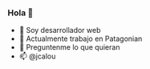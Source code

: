 ### Hola 👋

- 🌱 Soy desarrollador web
- 🔭 Actualmente trabajo en Patagonian
- 💬 Preguntenme lo que quieran
- 📫 @jcalou
